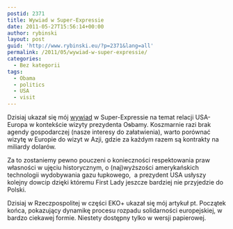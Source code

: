 ```yaml
---
postid: 2371
title: Wywiad w Super-Expressie
date: 2011-05-27T15:56:14+00:00
author: rybinski
layout: post
guid: 'http://www.rybinski.eu/?p=2371&lang=all'
permalink: /2011/05/wywiad-w-super-expressie/
categories:
  - Bez kategorii
tags:
  - Obama
  - politics
  - USA
  - visit
---
```

Dzisiaj ukazał się mój [wywiad](http://www.se.pl/wydarzenia/opinie/prof-krzysztof-rybinski-ameryka-i-unia-nie-pomoga-sobie-w-walce-z-kryzysem_187677.html) w Super-Expressie na temat relacji USA-Europa w kontekście wizyty prezydenta O<span style="text-decoration: line-through;">s</span>bamy. Koszmarnie razi brak agendy gospodarczej (nasze interesy do załatwienia), warto porównać wizytę w Europie do wizyt w Azji, gdzie za każdym razem są kontrakty na miliardy dolarów.

Za to zostaniemy pewno pouczeni o konieczności respektowania praw własności w ujęciu historycznym, o (naj)wyższości amerykańskich technologii wydobywania gazu łupkowego,  a prezydent USA usłyszy kolejny dowcip dzięki któremu First Lady jeszcze bardziej nie przyjedzie do Polski.

Dzisiaj w Rzeczpospolitej w części EKO+ ukazał się mój artykuł pt. Początek końca, pokazujący dynamikę procesu rozpadu solidarności europejskiej, w bardzo ciekawej formie. Niestety dostępny tylko w wersji papierowej.
